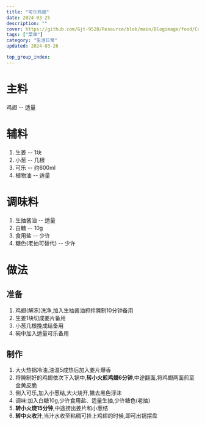 ```yaml
---
title: "可乐鸡翅"
date: 2024-03-25
description: ""
cover: https://github.com/Gjt-9520/Resource/blob/main/Blogimage/food/CokeChickenWings.jpg?raw=true
tags: ["菜单"]
category: "生活日常"
updated: 2024-03-26

top_group_index:
---
```


# 主料

鸡翅 -- 适量

# 辅料

1. 生姜 -- 1块
2. 小葱 -- 几根
3. 可乐 -- 约600ml
4. 植物油 -- 适量

# 调味料

1. 生抽酱油 -- 适量
2. 白糖 -- 10g
3. 食用盐 -- 少许
4. 糖色(老抽可替代) -- 少许

# 做法

## 准备

1. 鸡翅(解冻)洗净,加入生抽酱油抓拌腌制10分钟备用
2. 生姜1块切成姜片备用
3. 小葱几根挽成结备用
4. 碗中加入适量可乐备用

## 制作

1. 大火热锅冷油,油温5成热后加入姜片爆香
2. 将腌制好的鸡翅依次下入锅中,**转小火煎鸡翅6分钟**,中途翻面,将鸡翅两面煎至金黄皮脆
3. 倒入可乐,加入小葱结,大火烧开,撇去黑色浮沫
4. 调味:加入白糖10g,少许食用盐、适量生抽,少许糖色(老抽)
5. **转小火烧15分钟**,中途捞出姜片和小葱结
6. **转中火收汁**,当汁水收至粘稠可挂上鸡翅的时候,即可出锅摆盘